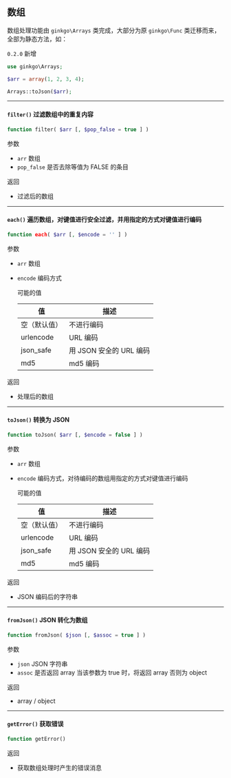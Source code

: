 ## 数组

数组处理功能由 `ginkgo\Arrays` 类完成，大部分为原 `ginkgo\Func` 类迁移而来，全部为静态方法，如：

`0.2.0` 新增

``` php
use ginkgo\Arrays;

$arr = array(1, 2, 3, 4);

Arrays::toJson($arr);
```

----------

<span id="filter"></span>

#### `filter()` 过滤数组中的重复内容

``` php
function filter( $arr [, $pop_false = true ] )
```

参数

* `arr` 数组
* `pop_false` 是否去除等值为 FALSE 的条目

返回

* 过滤后的数组

----------

<span id="each"></span>

#### `each()` 遍历数组，对键值进行安全过滤，并用指定的方式对键值进行编码

``` php
function each( $arr [, $encode = '' ] )
```

参数

* `arr` 数组
* `encode` 编码方式

    可能的值

    | 值 | 描述 |
    | - | - |
    | 空（默认值） | 不进行编码 |
    | urlencode | URL 编码 |
    | json_safe | 用 JSON 安全的 URL 编码 |
    | md5 | md5 编码 |

返回

* 处理后的数组

----------

<span id="toJson"></span>

#### `toJson()` 转换为 JSON

``` php
function toJson( $arr [, $encode = false ] )
```

参数

* `arr` 数组
* `encode` 编码方式，对待编码的数组用指定的方式对键值进行编码

    可能的值

    | 值 | 描述 |
    | - | - |
    | 空（默认值） | 不进行编码 |
    | urlencode | URL 编码 |
    | json_safe | 用 JSON 安全的 URL 编码 |
    | md5 | md5 编码 |

返回

* JSON 编码后的字符串

----------

<span id="fromJson"></span>

#### `fromJson()` JSON 转化为数组

``` php
function fromJson( $json [, $assoc = true ] )
```

参数

* `json` JSON 字符串
* `assoc` 是否返回 array
    当该参数为 true 时，将返回 array 否则为 object

返回

* array / object


----------

<span id="getError"></span>

#### `getError()` 获取错误

``` php
function getError()
```

返回

* 获取数组处理时产生的错误消息
